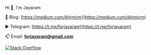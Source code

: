 Hi 👋, I'm Jayaram

📝 Blog: [https://medium.com/@jrmjrm](https://medium.com/@jrmjrm)

▶️ Telegram: [https://t.me/forjayaram](https://t.me/forjayaram)

📫 Email: **forjayaram@gmail.com**

[![Stack Overflow](https://img.shields.io/badge/-Stackoverflow-FE7A16?logo=stack-overflow&logoColor=white)](https://stackoverflow.com/users/2102830)
